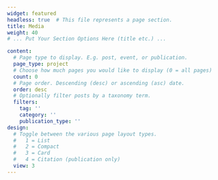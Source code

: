 ```yaml
---
widget: featured
headless: true  # This file represents a page section.
title: Media
weight: 40
# ... Put Your Section Options Here (title etc.) ...

content:
  # Page type to display. E.g. post, event, or publication.
  page_type: project
  # Choose how much pages you would like to display (0 = all pages)
  count: 0
  # Page order. Descending (desc) or ascending (asc) date.
  order: desc
  # Optionally filter posts by a taxonomy term.
  filters:
    tag: ''
    category: ''
    publication_type: ''
design:
  # Toggle between the various page layout types.
  #   1 = List
  #   2 = Compact
  #   3 = Card
  #   4 = Citation (publication only)
  view: 3
---
```

